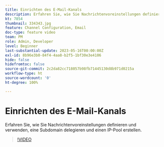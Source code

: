 ```yaml
---
title: Einrichten des E-Mail-Kanals
description: Erfahren Sie, wie Sie Nachrichtenvoreinstellungen definieren und verwenden, eine Subdomain delegieren und einen IP-Pool erstellen.
kt: 7854
thumbnail: 334343.jpg
feature: Channel Configuration, Email
doc-type: feature video
team: PM
role: Admin, Developer
level: Beginner
last-substantial-update: 2023-05-16T00:00:00Z
exl-id: 8b96e3b0-84f4-4aa8-b2f5-1bf30e3e4106
hide: false
hidefromtoc: false
source-git-commit: 2c2da82cc718057b98fb71445130d8b971d0215a
workflow-type: ht
source-wordcount: '0'
ht-degree: 100%

---
```


# Einrichten des E-Mail-Kanals

Erfahren Sie, wie Sie Nachrichtenvoreinstellungen definieren und verwenden, eine Subdomain delegieren und einen IP-Pool erstellen.

>[!VIDEO](https://video.tv.adobe.com/v/334343?quality=12&learn=on)
